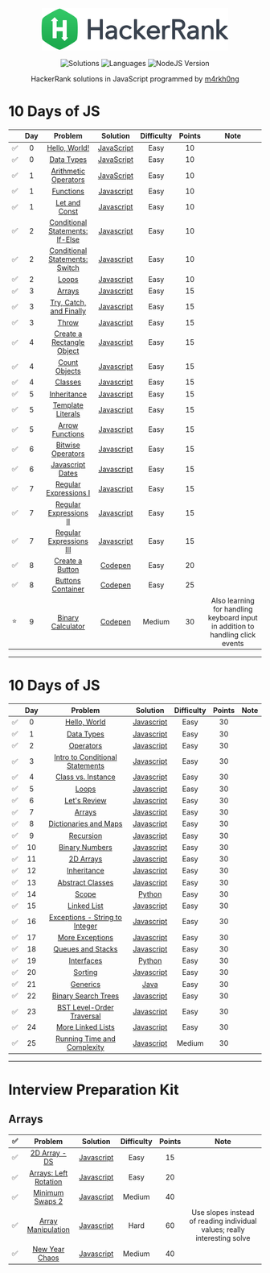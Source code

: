 <p align="center">
  <a href="https://www.hackerrank.com/m4rkh0ng">
    <img alt="HackerRank" src="https://raw.githubusercontent.com/m4rkh0ng/hackerrank-practice/master/hackerrank-logo.png">
  </a>
</p>
<p align="center">
  <img alt="Solutions" src="https://img.shields.io/badge/Solutions-100-blue.svg?longCache=true&style=for-the-badge&logo=hackerrank">
  <img alt="Languages" src="https://img.shields.io/badge/Languages-JavaScript-yellow.svg?longCache=true&style=for-the-badge">
  <img alt="NodeJS Version" src="https://img.shields.io/node/v/carbon.svg?style=for-the-badge&logo=node">
</p>
<p align="center">
  HackerRank solutions in JavaScript programmed by <a alt="HackerRank Profile" href="https://www.hackerrank.com/m4rkh0ng" >m4rkh0ng</a>
</p>

<!-- ⭐ for favorites ✅ for completed -->

# 10 Days of JS
|   | Day | Problem         | Solution | Difficulty | Points | Note |
|-- |:---:|:---------------:|:--------:|:----------:|:------:|:----:|
| ✅ | 0 |[Hello, World!](https://www.hackerrank.com/challenges/js10-hello-world/problem)| [JavaScript](10-days-of-js/hello-world.js) | Easy | 10 | |
| ✅ | 0 | [Data Types](https://www.hackerrank.com/challenges/js10-data-types) | [JavaScript](10-days-of-js/data-types.js) | Easy | 10 | |
| ✅ | 1 | [Arithmetic Operators](https://www.hackerrank.com/challenges/js10-arithmetic-operators)| [JavaScript](10-days-of-js/arithmetic-operators.js) | Easy | 10 | |
| ✅ | 1 | [Functions](https://www.hackerrank.com/challenges/js10-function) | [Javascript](10-days-of-js/functions.js) | Easy | 10 | |
| ✅ | 1 | [Let and Const](https://www.hackerrank.com/challenges/js10-let-and-const) | [Javascript](10-days-of-js/let-and-const.js) | Easy | 10 | |
| ✅ | 2 | [Conditional Statements: If-Else](https://www.hackerrank.com/challenges/js10-if-else) | [Javascript](10-days-of-js/conditional-statements-if-else.js) | Easy | 10 | |
| ✅ | 2 | [Conditional Statements: Switch](https://www.hackerrank.com/challenges/js10-switch) | [Javascript](10-days-of-js/conditional-statements-switch.js) | Easy | 10 | |
| ✅ | 2 | [Loops](https://www.hackerrank.com/challenges/js10-loops) | [Javascript](10-days-of-js/loops.js) | Easy | 10 | |
| ✅ | 3 | [Arrays](https://www.hackerrank.com/challenges/js10-arrays) | [Javascript](10-days-of-js/arrays.js) | Easy | 15 | | 
| ✅ | 3 | [Try, Catch, and Finally](https://www.hackerrank.com/challenges/js10-try-catch-and-finally) | [Javascript](10-days-of-js/try-catch-and-finally.js) | Easy | 15 | |
| ✅ | 3 | [Throw](https://www.hackerrank.com/challenges/js10-throw) | [Javascript](10-days-of-js/throw.js) | Easy | 15 | |
| ✅ | 4 | [Create a Rectangle Object](https://www.hackerrank.com/challenges/js10-objects) | [Javascript](10-days-of-js/create-a-rectangle-object.js) | Easy | 15 | |
| ✅ | 4 | [Count Objects](https://www.hackerrank.com/challenges/js10-count-objects) | [Javascript](10-days-of-js/count-objects.js) | Easy | 15 | |
| ✅ | 4 | [Classes](https://www.hackerrank.com/challenges/js10-class) | [Javascript](10-days-of-js/classes.js) | Easy | 15 | |
| ✅ | 5 | [Inheritance](https://www.hackerrank.com/challenges/js10-inheritance) | [Javascript](10-days-of-js/inheritance.js) | Easy | 15 | |
| ✅ | 5 | [Template Literals](https://www.hackerrank.com/challenges/js10-template-literals) | [Javascript](10-days-of-js/template-literals.js) | Easy | 15 | |
| ✅ | 5 | [Arrow Functions](https://www.hackerrank.com/challenges/js10-arrows) | [Javascript](10-days-of-js/arrow-functions.js) | Easy | 15 | |
| ✅ | 6 | [Bitwise Operators](https://www.hackerrank.com/challenges/js10-bitwise) | [Javascript](10-days-of-js/bitwise-operators.js) | Easy | 15 | | 
| ✅ | 6 | [Javascript Dates](https://www.hackerrank.com/challenges/js10-date) | [Javascript](10-days-of-js/javascript-dates.js) | Easy | 15 | |
| ✅ | 7 | [Regular Expressions I](https://www.hackerrank.com/challenges/js10-regexp-1) | [Javascript](10-days-of-js/regular-expressions-i.js) | Easy | 15 | |
| ✅ | 7 | [Regular Expressions II](https://www.hackerrank.com/challenges/js10-regexp-2) | [Javascript](10-days-of-js/regular-expressions-ii.js) | Easy | 15 | |
| ✅ | 7 | [Regular Expressions III](https://www.hackerrank.com/challenges/js10-regexp-3) | [Javascript](10-days-of-js/regular-expressions-iii.js) | Easy | 15 | |
| ✅ | 8 | [Create a Button](https://www.hackerrank.com/challenges/js10-create-a-button) | [Codepen](https://codepen.io/m4rkh0ng/pen/RwrmRgY) | Easy | 20 | |
| ✅ | 8 | [Buttons Container](https://www.hackerrank.com/challenges/js10-buttons-container) | [Codepen](https://codepen.io/m4rkh0ng/pen/pogmOMV) | Easy | 25 | |
| ⭐ | 9 | [Binary Calculator](https://www.hackerrank.com/challenges/js10-binary-calculator) | [Codepen](https://codepen.io/m4rkh0ng/pen/PoZvyLR) | Medium | 30 | Also learning for handling keyboard input in addition to handling click events |

---

# 10 Days of JS

|   | Day | Problem         | Solution | Difficulty | Points | Note |
|-- |:---:|:---------------:|:--------:|:----------:|:------:|:----:|
| ✅ | 0 | [Hello, World](https://www.hackerrank.com/challenges/30-hello-world) | [Javascript](30-days-of-code/hello-world.js) | Easy | 30 | |
| ✅ | 1 | [Data Types](https://www.hackerrank.com/challenges/30-data-types) | [Javascript](30-days-of-code/data-types.js) | Easy | 30 | |
| ✅ | 2 | [Operators](https://www.hackerrank.com/challenges/30-operators) | [Javascript](30-days-of-code/operators.js) | Easy | 30 | |
| ✅ | 3 | [Intro to Conditional Statements](https://www.hackerrank.com/challenges/30-conditional-statements) | [Javascript](30-days-of-code/intro-to-conditional-statements.js) | Easy | 30 | |
| ✅ | 4 | [Class vs. Instance](https://www.hackerrank.com/challenges/30-class-vs-instance) | [Javascript](30-days-of-code/class-vs-instance.js)  | Easy | 30 | |
| ✅ | 5 | [Loops](https://www.hackerrank.com/challenges/30-loops) | [Javascript](30-days-of-code/loops.js) | Easy | 30 | |
| ✅ | 6 | [Let's Review](https://www.hackerrank.com/challenges/30-review-loop) | [Javascript](30-days-of-code/lets-review.js) | Easy | 30 | |
| ✅ | 7 | [Arrays](https://www.hackerrank.com/challenges/30-arrays) | [Javascript](30-days-of-code/arrays.js) | Easy | 30 | |
| ✅ | 8 | [Dictionaries and Maps](https://www.hackerrank.com/challenges/30-dictionaries-and-maps) | [Javascript](30-days-of-code/dictionaries-and-maps.js) | Easy | 30 | |
| ✅ | 9 | [Recursion](https://www.hackerrank.com/challenges/30-recursion) | [Javascript](30-days-of-code/recursion-3.js) | Easy | 30 | |
| ✅ | 10 | [Binary Numbers](https://www.hackerrank.com/challenges/30-binary-numbers) | [Javascript](30-days-of-code/binary-numbers.js) | Easy | 30 | |
| ✅ | 11 | [2D Arrays](https://www.hackerrank.com/challenges/30-2d-arrays) | [Javascript](30-days-of-code/2d-arrays.js) | Easy | 30 | |
| ✅ | 12 | [Inheritance](https://www.hackerrank.com/challenges/30-inheritance/problem) | [Javascript](30-days-of-code/inheritance.js) | Easy | 30 | |
| ✅ | 13 | [Abstract Classes](https://www.hackerrank.com/challenges/30-abstract-classes) | [Javascript](30-days-of-code/abstract-classes.js) | Easy | 30 | |
| ✅ | 14 | [Scope](https://www.hackerrank.com/challenges/30-scope) | [Python](30-days-of-code/scope.py) | Easy | 30 | |
| ✅ | 15 | [Linked List](https://www.hackerrank.com/challenges/30-linked-list/) | [Javascript](30-days-of-code/linked-list.js) | Easy | 30 | |
| ✅ | 16 | [Exceptions - String to Integer](https://www.hackerrank.com/challenges/30-exceptions-string-to-integer/problem) | [Javascript](30-days-of-code/exceptions-string-to-integer.js) | Easy | 30 | |
| ✅ | 17 | [More Exceptions](https://www.hackerrank.com/challenges/30-more-exceptions/problem) | [Javascript](30-days-of-code/more-exceptions.js) | Easy | 30 | |
| ✅ | 18 | [Queues and Stacks](https://www.hackerrank.com/challenges/30-queues-stacks/) | [Javascript](30-days-of-code/queues-and-stacks.js) | Easy | 30 | |
| ✅ | 19 | [Interfaces](https://www.hackerrank.com/challenges/30-interfaces/) | [Python](30-days-of-code/interfaces.py) | Easy | 30 | |
| ✅ | 20 | [Sorting](https://www.hackerrank.com/challenges/30-sorting/) | [Javascript](30-days-of-code/sorting.js) | Easy | 30 | |
| ✅ | 21 | [Generics](https://www.hackerrank.com/challenges/30-generics/) | [Java](30-days-of-code/generics.java) | Easy | 30 | |
| ✅ | 22 | [Binary Search Trees](https://www.hackerrank.com/challenges/30-binary-search-trees) | [Javascript](30-days-of-code/binary-search-trees.js) | Easy | 30 | |
| ✅ | 23 | [BST Level-Order Traversal](https://www.hackerrank.com/challenges/30-binary-trees/) | [Javascript](30-days-of-code/bst-level-order-traversal.js) | Easy | 30 | |
| ✅ | 24 | [More Linked Lists](https://www.hackerrank.com/challenges/30-linked-list-deletion/) | [Javascript](30-days-of-code/more-linked-lists.js) | Easy | 30 | |
| ✅ | 25 | [Running Time and Complexity](https://www.hackerrank.com/challenges/30-running-time-and-complexity/) | [Javascript](30-days-of-code/running-time-and-complexity.js) | Medium | 30 | |


---

# Interview Preparation Kit

## Arrays

| ✅ | Problem         | Solution | Difficulty | Points | Note |
|:---:|:---------------:|:--------:|:----------:|:------:|:----:|
| ✅ | [2D Array - DS](https://www.hackerrank.com/challenges/2d-array?h_l=interview&playlist_slugs%5B%5D=interview-preparation-kit&playlist_slugs%5B%5D=arrays) | [Javascript](interview-preparation-kit/arrays/2d-array-ds.js) | Easy | 15 | |
| ✅ | [Arrays: Left Rotation](https://www.hackerrank.com/challenges/ctci-array-left-rotation?h_l=interview&playlist_slugs%5B%5D=interview-preparation-kit&playlist_slugs%5B%5D=arrays) | [Javascript](interview-preparation-kit/arrays/arrays-left-rotation.js) | Easy | 20 | |
| ✅ | [Minimum Swaps 2](https://www.hackerrank.com/challenges/ctci-array-left-rotation?h_l=interview&playlist_slugs%5B%5D=interview-preparation-kit&playlist_slugs%5B%5D=arrays) | [Javascript](interview-preparation-kit/arrays/minimum-swaps-2.js) | Medium | 40 | |
| ✅ | [Array Manipulation](https://www.hackerrank.com/challenges/crush?h_l=interview&playlist_slugs%5B%5D=interview-preparation-kit&playlist_slugs%5B%5D=arrays) | [Javascript](interview-preparation-kit/arrays/array-manipulation.js) | Hard | 60 | Use slopes instead of reading individual values; really interesting solve |
| ✅ | [New Year Chaos](https://www.hackerrank.com/challenges/new-year-chaos?h_l=interview&playlist_slugs%5B%5D=interview-preparation-kit&playlist_slugs%5B%5D=arrays) | [Javascript](interview-preparation-kit/arrays/new-year-chaos.js) | Medium | 40 | |
